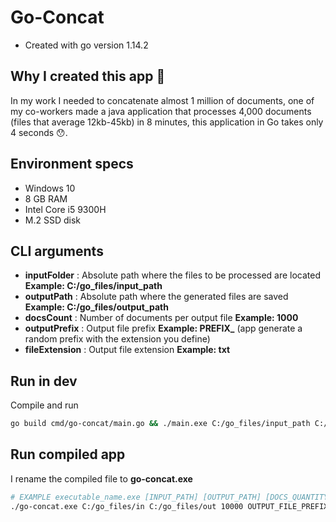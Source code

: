 # Go-Concat

- Created with go version 1.14.2

## Why I created this app 🤔

In my work I needed to concatenate almost 1 million of documents, one of my co-workers made a java application that processes 4,000 documents (files that average 12kb-45kb) in 8 minutes, this application in Go takes only 4 seconds 😯.

## Environment specs

- Windows 10
- 8 GB RAM
- Intel Core i5 9300H
- M.2 SSD disk


## CLI arguments

- **inputFolder** : Absolute path where the files to be processed are located **Example: C:/go_files/input_path**
- **outputPath** : Absolute path where the generated files are saved **Example: C:/go_files/output_path**
- **docsCount** : Number of documents per output file **Example: 1000**
- **outputPrefix** : Output file prefix **Example: PREFIX_** (app generate a random prefix with the extension you define)
- **fileExtension** : Output file extension **Example: txt**


## Run in dev

Compile and run

```bash
go build cmd/go-concat/main.go && ./main.exe C:/go_files/input_path C:/go_files/output_path 1000 OUTPUT_FILE_PREFIX_ txt
```

## Run compiled app

I rename the compiled file to **go-concat.exe**

```bash
# EXAMPLE executable_name.exe [INPUT_PATH] [OUTPUT_PATH] [DOCS_QUANTITY] [OUTPUT_FILE_PREFIX] [OUTPUT_FILE_EXTENSION]
./go-concat.exe C:/go_files/in C:/go_files/out 10000 OUTPUT_FILE_PREFIX txt
```
